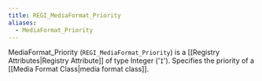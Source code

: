 ```yaml
---
title: REGI_MediaFormat_Priority
aliases:
  - MediaFormat_Priority
---
```


MediaFormat_Priority (`REGI_MediaFormat_Priority`) is a [[Registry Attributes|Registry Attribute]] of type Integer ('`I`').
Specifies the priority of a [[Media Format Class|media format class]].
